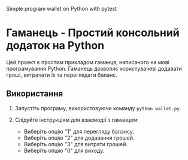 Simple program wallet on Python with pytest

# Гаманець - Простий консольний додаток на Python

Цей проект є простим прикладом гаманця, написаного на мові програмування Python. Гаманець дозволяє користувачеві додавати гроші, витрачати їх та переглядати баланс.

## Використання

1. Запустіть програму, використовуючи команду `python wallet.py`.

2. Слідуйте інструкціям для взаємодії з гаманцем:
   - Виберіть опцію "1" для перегляду балансу.
   - Виберіть опцію "2" для додавання грошей.
   - Виберіть опцію "3" для витрати грошей.
   - Виберіть опцію "0" для виходу.

